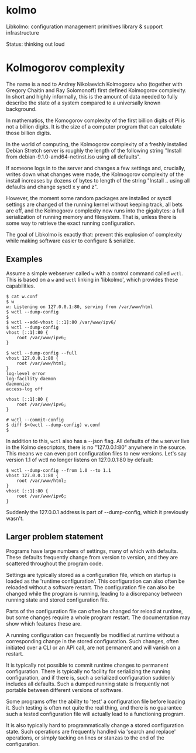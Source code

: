# kolmo
Libkolmo: configuration management primitives library &amp; support infrastructure

Status: thinking out loud

# Kolmogorov complexity
The name is a nod to Andrey Nikolaevich Kolmogorov who (together with
Gregory Chaitin and Ray Solomonoff) first defined Kolmogorov complexity. In
short and highly informally, this is the amount of data needed to fully describe
the state of a system compared to a universally known background.

In mathematics, the Komogorov complexity of the first billion digits of Pi
is not a billion digits. It is the size of a computer program that can
calculate those billion digits.

In the world of computing, the Kolmogorov complexity of a freshly installed
Debian Stretch server is roughly the length of the following string "Install
from debian-9.1.0-amd64-netinst.iso using all defaults".

If someone logs in to the server and changes a few settings and, crucially,
writes down what changes were made, the Kolmogorov complexity of the install
increases by dozens of bytes to length of the string "Install .. using all
defaults and change sysctl x y and z".

However, the moment some random packages are installed or sysctl settings
are changed of the running kernel without keeping track, all bets are off, and
the Kolmogorov complexity now runs into the gigabytes: a full serialization of 
running memory and filesystem. That is, unless there is some way to retrieve the
exact running configuration.

The goal of Libkolmo is exactly that: prevent this explosion of complexity
while making software easier to configure & serialize.

## Examples
Assume a simple webserver called `w` with a control command called `wctl`.
This is based on a `w` and `wctl` linking in 'libkolmo', which provides 
these capabilities.

```
$ cat w.conf
$ w
w: Listening on 127.0.0.1:80, serving from /var/www/html
$ wctl --dump-config
$
$ wctl --add-vhost [::1]:80 /var/www/ipv6/
$ wctl --dump-config
vhost [::1]:80 {
	root /var/www/ipv6;
}

$ wctl --dump-config --full
vhost 127.0.0.1:80 {
	root /var/www/html;
}
log-level error
log-facility daemon
daemonize
access-log off

vhost [::1]:80 {
	root /var/www/ipv6;
}

# wctl --commit-config
$ diff $<(wctl --dump-config) w.conf
$
```

In addition to this, `wctl` also has a --json flag. All defaults of the `w`
server live in the Kolmo descriptors, there is no "127.0.0.1:80" anywhere in
the source. This means we can even port configuration files to new versions.
Let's say version 1.1 of wctl no longer listens on 127.0.0.1:80 by default:

```
$ wctl --dump-config --from 1.0 --to 1.1
vhost 127.0.0.1:80 {
	root /var/www/html;
}
vhost [::1]:80 {
	root /var/www/ipv6;
}
```
Suddenly the 127.0.0.1 address is part of --dump-config, which it previously
wasn't.

## Larger problem statement
Programs have large numbers of settings, many of which with defaults. These
defaults frequently change from version to version, and they are scattered
throughout the program code.

Settings are typically stored as a configuration file, which on startup is
loaded as the 'runtime configuration'. This configuration can also often be
reloaded without a software restart. The configuration file can also be
changed while the program is running, leading to a discrepancy between
running state and stored configuration file.

Parts of the configuration file can often be changed for reload at runtime,
but some changes require a whole program restart. The documentation may show
which features these are.

A running configuration can frequently be modified at runtime
without a corresponding change in the stored configuration. Such changes,
often initiated over a CLI or an API call, are not permanent and will vanish
on a restart.

It is typically not possible to commit runtime changes to permanent
configuration.  There is typically no facility for serializing the running
configuration, and if there is, such a serialized configuration suddenly
includes all defaults.  Such a dumped running state is frequently not
portable between different versions of software.

Some programs offer the ability to 'test' a configuration file before
loading it. Such testing is often not quite the real thing, and there is no
guarantee such a tested configuration file will actually lead to a
functioning program.

It is also typically hard to programmatically change a stored configuration
state. Such operations are frequently handled via 'search and replace'
operations, or simply tacking on lines or stanzas to the end of the
configuration.

